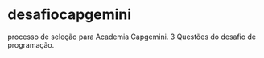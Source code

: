 # desafiocapgemini
processo de seleção para Academia Capgemini. 3 Questões do desafio de programação.
